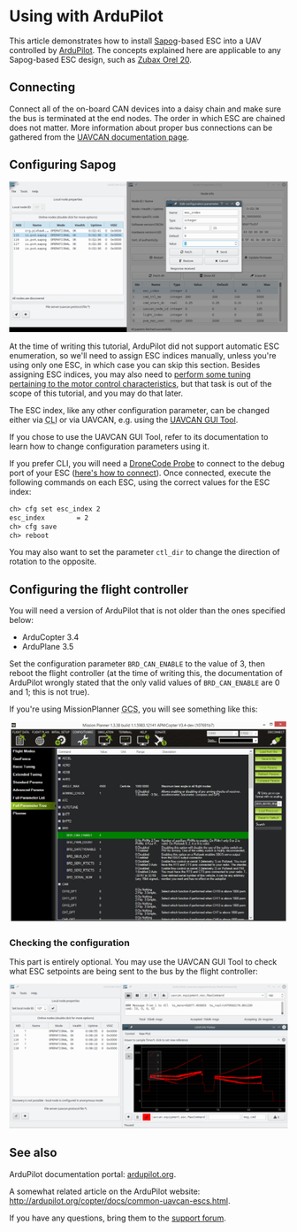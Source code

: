 # Using with ArduPilot

This article demonstrates how to install [Sapog](/sapog)-based ESC into a UAV controlled by
[ArduPilot](http://ardupilot.org).
The concepts explained here are applicable to any Sapog-based ESC design, such as [Zubax Orel 20](/zubax_orel_20).

## Connecting

Connect all of the on-board CAN devices into a daisy chain and make sure the bus is terminated at the end nodes.
The order in which ESC are chained does not matter.
More information about proper bus connections can be gathered from the [UAVCAN documentation page](/uavcan).

## Configuring Sapog

<img src="uavcan_gui_tool_setting_esc_index.png" title="Editing configuration parameters using UAVCAN GUI Tool" class="thumbnail">

At the time of writing this tutorial, ArduPilot did not support automatic ESC enumeration,
so we'll need to assign ESC indices manually,
unless you're using only one ESC, in which case you can skip this section.
Besides assigning ESC indices, you may also need to
[perform some tuning pertaining to the motor control characteristics](/sapog/tuning),
but that task is out of the scope of this tutorial, and you may do that later.

The ESC index, like any other configuration parameter, can be changed either via
<abbr title="Command Line Interface">CLI</abbr> or via UAVCAN, e.g. using the
[UAVCAN GUI Tool](https://github.com/UAVCAN/gui_tool).

If you chose to use the UAVCAN GUI Tool,
refer to its documentation to learn how to change configuration parameters using it.

If you prefer CLI, you will need a [DroneCode Probe](/dronecode_probe) to connect to the
debug port of your ESC ([here's how to connect](/usb#How_to_connect)).
Once connected, execute the following commands on each ESC, using the correct values for the ESC index:

```
ch> cfg set esc_index 2
esc_index        = 2
ch> cfg save
ch> reboot
```

You may also want to set the parameter `ctl_dir` to change the direction of rotation to the opposite.

## Configuring the flight controller

You will need a version of ArduPilot that is not older than the ones specified below:

* ArduCopter 3.4
* ArduPlane 3.5

Set the configuration parameter `BRD_CAN_ENABLE` to the value of 3, then reboot the flight controller
(at the time of writing this,
the documentation of ArduPilot wrongly stated that the only valid values of `BRD_CAN_ENABLE` are 0 and 1;
this is not true).

If you're using MissionPlanner <abbr title="Ground Control Station">GCS</abbr>,
you will see something like this:

<img src="mission_planner_uavcan_enable.png" title="MissionPlanner - enabling UAVCAN">

### Checking the configuration

This part is entirely optional.
You may use the UAVCAN GUI Tool to check what ESC setpoints are being sent to the bus by the flight controller:

<img src="uavcan_gui_tool_esc_setpoint_monitoring.png" title="Monitoring the ESC setpoints using UAVCAN GUI Tool">

## See also

ArduPilot documentation portal: [ardupilot.org](http://ardupilot.org/).

A somewhat related article on the ArduPilot website: <http://ardupilot.org/copter/docs/common-uavcan-escs.html>.

If you have any questions, bring them to the [support forum](https://productforums.zubax.com).
